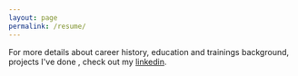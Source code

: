 ```yaml
---
layout: page
permalink: /resume/
---
```

For more details about career history, education and trainings background, projects I've done , check out my <a href="https://www.linkedin.com/in/khalid-bouziane-414414b4/"  target="_blank">linkedin</a>.
